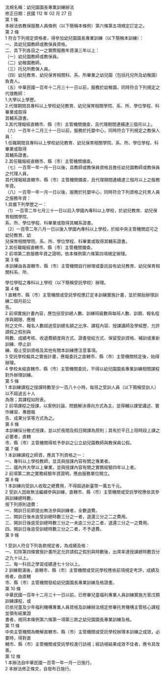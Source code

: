 法規名稱：幼兒園園長專業訓練辦法  
修正日期：民國 112 年 02 月 27 日  
第 1 條  
本辦法依教保服務人員條例（以下簡稱本條例）第六條第五項規定訂定之。  
第 2 條  
1 符合下列規定資格者，得參加幼兒園園長專業訓練（以下簡稱本訓練）：  
一、具幼兒園教師或教保員資格。  
二、具下列各目之一之實際服務年資滿三年以上：  
（一）幼兒園教師或教保員。  
（二）幼稚園教師。  
（三）托兒所教保人員。  
（四）幼兒教育、幼兒保育相關科、系、所畢業之幼兒園（包括托兒所及幼稚園）負責人。  
（五）中華民國一百年十二月三十一日以前，服務於幼稚園，同時符合下列規定之代理教師：  
1.大學以上學歷。  
2.代理期間具專科以上學校幼兒教育、幼兒保育相關學院、系、所、學位學程、科畢業或取得  
其輔系證書。  
3.其代理報經直轄市、縣（市）主管機關備查，且代理期間連續達三個月以上。  
（六）一百年十二月三十一日以前，服務於托嬰中心，同時符合下列規定之教保人員：  
1.任職期間具專科以上學校幼兒教育、幼兒保育相關學院、系、所、學位學程、科畢業或取得  
其輔系證書。  
2.其任職報經直轄市、縣（市）主管機關備查。  
（七）一百零一年一月一日以後，具教師或教保員資格且擔任幼兒園教師或教保員之代理人員，  
其代理報經直轄市、縣（市）主管機關備查，且代理期間連續達三個月以上之服務年資。  
（八）一百零一年一月一日以後，服務於托嬰中心，同時符合下列資格之托育人員之服務年資：  
1.具備下列學歷之一：  
（1）一百零二年七月三十一日以前入學國內專科以上學校，於幼兒教育、幼兒保育相關學院、  
系、所、學位學程、科畢業或取得其輔系證書。  
（2）一百零二年八月一日以後入學國內專科以上學校，於經中央主管機關認可之幼兒教育、幼  
兒保育相關學院、系、所、學位學程、科畢業或取得其輔系證書。  
2.其任職報經直轄市、縣（市）主管機關備查。  
2 前項第二款服務年資之證明，依本條例第六條第四項規定辦理。  
第 3 條  
本訓練由各直轄市、縣（市）主管機關自行辦理或委託設有幼兒教育、幼兒保育相關科系、所、  


學位學程之專科以上學校（以下簡稱受託學校）辦理。  
第 4 條  
1 直轄市、縣（市）主管機關或受託學校應訂定本訓練實施計畫，並於開始辦理訓練二個月前公  
告。  
2 前項實施計畫內容，應包括受訓總人數、訓練班級數與每班人數、訓期、報名程序與期限、應檢  
附之文件、報名人數超過受訓總名額之比序、課程內容、授課講師及學經歷、允許請假之假別與  
時數、成績考核、收退費額度與方式、證書發給方式、保留受訓資格、補訓或重新訓練、停止訓  
練、廢止受訓資格及其他有關本訓練應注意事項。  
3 受託學校擬具之實施計畫，應報委託之直轄市、縣（市）主管機關核定後，始得辦理。  
4 學校未經直轄市、縣（市）主管機關委託，不得以幼兒園園長專業訓練相關課程對外辦理訓練。  
第 5 條  
1 本訓練課程之授課時數至少一百八十小時，每班之受訓人員（以下簡稱受訓人）以不超過五十人  
為限；其課程如附表。  
2 前項課程之授課，以案例討論、問題解決導向方式為主，並得輔以課堂講述、實作練習、專題報  
告、成果分享等方式為之。  
第 6 條  
本訓練採分散式授課，並以於夜間及假日開課為原則；其有於平日上班時段上課之必要者，直轄  
市、縣（市）主管機關得核予參訓之公立幼兒園教師與教保員公假。  
第 7 條  
1 本訓練課程之師資，應具下列資格之一：  
一、專科以上學校教師，並具與授課內容有關之專業者。  
二、國內外大學以上畢業，並與授課內容有關之實務經驗四年以上者。  
2 前項第二款之實務經驗年資證明，應由服務單位開立。  
第 8 條  
1 本訓練向受訓人收取之總費用，不得超過新臺幣一萬五千元。  
2 受訓人因故無法繼續參與訓練，直轄市、縣（市）主管機關或受託學校應依其參與訓練總時數，  
按下列原則退費：  
一、開訓日前即提出無法參與訓練者，全數退費。  
二、開訓日後未逾受訓總時數三分之一者，退還三分之二之費用。  
三、開訓日後逾受訓總時數三分之一未逾三分之二者，退還三分之一之費用。  
四、開訓日後逾受訓總時數三分之二者，不予退費。  
第 9 條  


1 受訓人符合下列各款規定者，為成績及格：  
一、扣除第四條實施計畫所定允許請假之假別與時數後，出席率達授課總時數百分之九十以上。  
二、每一科目之學習成績達七十分以上。  
2 訓練期滿後，直轄市、縣（市）主管機關或受託學校應依前項規定考評，成績及格者，由直轄  
市、縣（市）主管機關發給幼兒園園長專業訓練及格證書。  
第 10 條  
中華民國一百年十二月三十一日以前，已修畢兒童福利專業人員訓練實施方案戊類訓練課程，或  
已依兒童及少年福利機構專業人員資格及訓練辦法規定修畢托育機構主管核心課程並領有結業證  
書者，視同本條例第六條第一項第三款之幼兒園園長專業訓練及格。  
第 11 條  
中央主管機關為瞭解直轄市、縣（市）主管機關或受託學校辦理本訓練之成效，必要時，得對直  
轄市、縣（市）主管機關或受託學校進行訪視；經訪視結果成效不佳者，應令其改善。  
第 12 條  
1 本辦法自中華民國一百零一年一月一日施行。  
2 本辦法修正條文，自發布日施行。  



